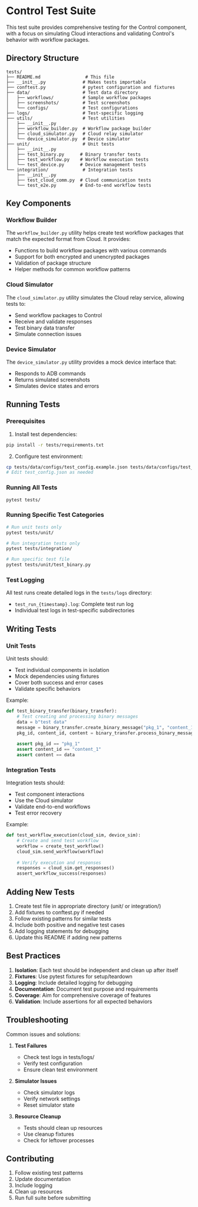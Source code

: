 # Control Test Suite

This test suite provides comprehensive testing for the Control component, with a focus on simulating Cloud interactions and validating Control's behavior with workflow packages.

## Directory Structure

```
tests/
├── README.md                 # This file
├── __init__.py              # Makes tests importable
├── conftest.py              # pytest configuration and fixtures
├── data/                    # Test data directory
│   ├── workflows/           # Sample workflow packages
│   ├── screenshots/         # Test screenshots
│   └── configs/             # Test configurations
├── logs/                    # Test-specific logging
├── utils/                   # Test utilities
│   ├── __init__.py
│   ├── workflow_builder.py  # Workflow package builder
│   ├── cloud_simulator.py   # Cloud relay simulator
│   └── device_simulator.py  # Device simulator
├── unit/                    # Unit tests
│   ├── __init__.py
│   ├── test_binary.py      # Binary transfer tests
│   ├── test_workflow.py    # Workflow execution tests
│   └── test_device.py      # Device management tests
└── integration/             # Integration tests
    ├── __init__.py
    ├── test_cloud_comm.py  # Cloud communication tests
    └── test_e2e.py         # End-to-end workflow tests
```

## Key Components

### Workflow Builder
The `workflow_builder.py` utility helps create test workflow packages that match the expected format from Cloud. It provides:
- Functions to build workflow packages with various commands
- Support for both encrypted and unencrypted packages
- Validation of package structure
- Helper methods for common workflow patterns

### Cloud Simulator
The `cloud_simulator.py` utility simulates the Cloud relay service, allowing tests to:
- Send workflow packages to Control
- Receive and validate responses
- Test binary data transfer
- Simulate connection issues

### Device Simulator
The `device_simulator.py` utility provides a mock device interface that:
- Responds to ADB commands
- Returns simulated screenshots
- Simulates device states and errors

## Running Tests

### Prerequisites
1. Install test dependencies:
```bash
pip install -r tests/requirements.txt
```

2. Configure test environment:
```bash
cp tests/data/configs/test_config.example.json tests/data/configs/test_config.json
# Edit test_config.json as needed
```

### Running All Tests
```bash
pytest tests/
```

### Running Specific Test Categories
```bash
# Run unit tests only
pytest tests/unit/

# Run integration tests only
pytest tests/integration/

# Run specific test file
pytest tests/unit/test_binary.py
```

### Test Logging
All test runs create detailed logs in the `tests/logs` directory:
- `test_run_{timestamp}.log`: Complete test run log
- Individual test logs in test-specific subdirectories

## Writing Tests

### Unit Tests
Unit tests should:
- Test individual components in isolation
- Mock dependencies using fixtures
- Cover both success and error cases
- Validate specific behaviors

Example:
```python
def test_binary_transfer(binary_transfer):
    # Test creating and processing binary messages
    data = b"test data"
    message = binary_transfer.create_binary_message("pkg_1", "content_1", data)
    pkg_id, content_id, content = binary_transfer.process_binary_message(message)
    
    assert pkg_id == "pkg_1"
    assert content_id == "content_1"
    assert content == data
```

### Integration Tests
Integration tests should:
- Test component interactions
- Use the Cloud simulator
- Validate end-to-end workflows
- Test error recovery

Example:
```python
def test_workflow_execution(cloud_sim, device_sim):
    # Create and send test workflow
    workflow = create_test_workflow()
    cloud_sim.send_workflow(workflow)
    
    # Verify execution and responses
    responses = cloud_sim.get_responses()
    assert_workflow_success(responses)
```

## Adding New Tests

1. Create test file in appropriate directory (unit/ or integration/)
2. Add fixtures to conftest.py if needed
3. Follow existing patterns for similar tests
4. Include both positive and negative test cases
5. Add logging statements for debugging
6. Update this README if adding new patterns

## Best Practices

1. **Isolation**: Each test should be independent and clean up after itself
2. **Fixtures**: Use pytest fixtures for setup/teardown
3. **Logging**: Include detailed logging for debugging
4. **Documentation**: Document test purpose and requirements
5. **Coverage**: Aim for comprehensive coverage of features
6. **Validation**: Include assertions for all expected behaviors

## Troubleshooting

Common issues and solutions:

1. **Test Failures**
   - Check test logs in tests/logs/
   - Verify test configuration
   - Ensure clean test environment

2. **Simulator Issues**
   - Check simulator logs
   - Verify network settings
   - Reset simulator state

3. **Resource Cleanup**
   - Tests should clean up resources
   - Use cleanup fixtures
   - Check for leftover processes

## Contributing

1. Follow existing test patterns
2. Update documentation
3. Include logging
4. Clean up resources
5. Run full suite before submitting
